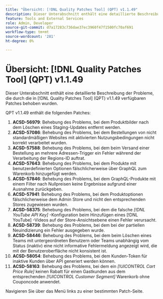 ```yaml
---
title: "Übersicht: [!DNL Quality Patches Tool] (QPT) v1.1.49"
description: Dieser Unterabschnitt enthält eine detaillierte Beschreibung der Probleme, die durch die in [!DNL Quality Patches Tool]  (QPT) v1.1.49 verfügbaren Patches behoben wurden.
feature: Tools and External Services
role: Admin, Developer
source-git-commit: d7a17283c736dae37ec3960f47f1500fc70af691
workflow-type: tm+mt
source-wordcount: '281'
ht-degree: 0%

---
```


# Übersicht: [!DNL Quality Patches Tool] (QPT) v1.1.49

Dieser Unterabschnitt enthält eine detaillierte Beschreibung der Probleme, die durch die in [!DNL Quality Patches Tool] (QPT) v1.1.49 verfügbaren Patches behoben wurden.

QPT v1.1.49 enthält die folgenden Patches:

1. **ACSD-56979**: Behebung des Problems, bei dem Produktbilder nach dem Löschen eines Staging-Updates entfernt werden.
1. **ACSD-57086**: Behebung des Problems, bei dem Bestellungen von nicht standardmäßigen Websites mit aktivierten Nutzungsbedingungen nicht korrekt verarbeitet wurden.
1. **ACSD-57588**: Behebung des Problems, bei dem beim Versand einer Bestellung an mehrere Adressen-Trigger ein Fehler während der Verarbeitung der Regions-ID auftrat.
1. **ACSD-57643**: Behebung des Problems, bei dem Produkte mit benutzerdefinierten Optionen fälschlicherweise über GraphQL zum Warenkorb hinzugefügt werden.
1. **ACSD-57846**: Behebung des Problems, bei dem GraphQL-Produkte mit einem Filter nach Nullpreisen keine Ergebnisse aufgrund einer Ausnahme zurückgeben.
1. **ACSD-57941**: Behebung des Problems, bei dem Produktoptionen fälschlicherweise dem Admin Store und nicht den entsprechenden Stores zugewiesen wurden.
1. **ACSD-58375**: Behebung des Problems, bei dem die falsche *[!DNL YouTube API Key]* -Konfiguration beim Hinzufügen eines [!DNL YouTube] -Videos auf der Store-Ansichtsebene einen Fehler verursacht.
1. **ACSD-58739**: Behebung des Problems, bei dem bei der partiellen Neuindizierung ein Fehler ausgegeben wurde.
1. **ACSD-58446**: Behebung des Problems, bei dem beim Löschen eines Teams mit untergeordneten Benutzern oder Teams unabhängig vom Status (inaktiv) eine nicht informative Fehlermeldung angezeigt wird, die mit der Benutzeroberfläche nicht konsistent ist.
1. **ACSD-58054**: Behebung des Problems, bei dem Kunden-Token für inaktive Kunden über API generiert werden können.
1. **ACSD-58163**: Behebung des Problems, bei dem ein *[!UICONTROL Cart Price Rule]* keinen Rabatt für einen Gastkunden aus dem entsprechenden *[!UICONTROL Customer Segment]* Warenkorb ohne Couponcode anwendet.

Navigieren Sie über das Menü links zu einer bestimmten Patch-Seite.

